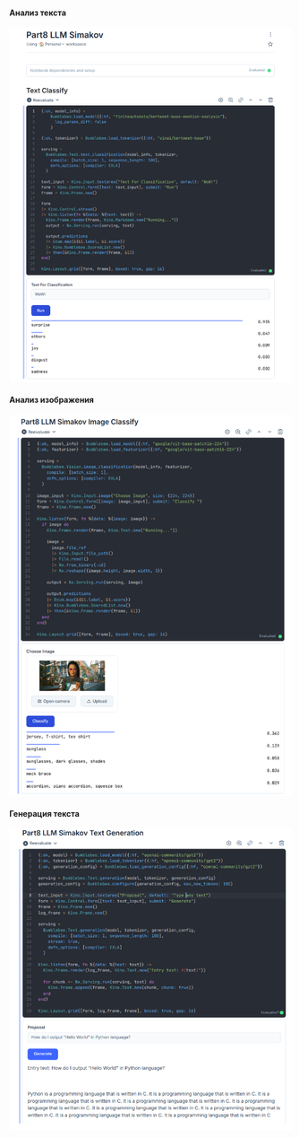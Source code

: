 
#### Анализ текста
![alt text](https://github.com/DartLock/ThinkNetica/blob/part8_llm/part8_llm/text_classify.png?raw=true)


#### Анализ изображения
![alt text](https://github.com/DartLock/ThinkNetica/blob/part8_llm/part8_llm/image_classify.png?raw=true)


#### Генерация текста
![alt text](https://github.com/DartLock/ThinkNetica/blob/part8_llm/part8_llm/text_generation.png?raw=true)